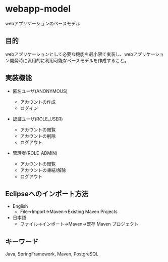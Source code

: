 # webapp-model
webアプリケーションのベースモデル

## 目的
webアプリケーションとして必要な機能を最小限で実装し、webアプリケーション開発時に汎用的に利用可能なベースモデルを作成すること。

## 実装機能
* 匿名ユーザ(ANONYMOUS)
  - アカウントの作成
  - ログイン

* 認証ユーザ(ROLE_USER)
  - アカウントの閲覧
  - アカウントの削除
  - ログアウト

* 管理者(ROLE_ADMIN)
  - アカウントの閲覧
  - アカウントの凍結/解除
  - ログアウト

## Eclipseへのインポート方法
* English
  - File→Import→Maven→Existing Maven Projects
* 日本語
  - ファイル→インポート→Maven→既存 Maven プロジェクト

## キーワード
Java, SpringFramework, Maven, PostgreSQL
